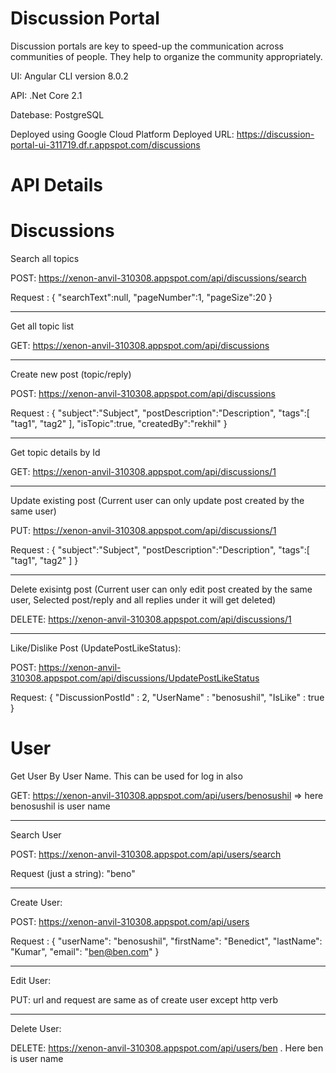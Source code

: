 # Discussion Portal
Discussion portals are key to speed-up the communication across communities of people. They help to organize the community appropriately.

UI: Angular CLI version 8.0.2

API: .Net Core 2.1

Datebase: PostgreSQL 

Deployed using Google Cloud Platform
Deployed URL: https://discussion-portal-ui-311719.df.r.appspot.com/discussions


# API Details 

# Discussions

Search all topics

POST: https://xenon-anvil-310308.appspot.com/api/discussions/search

Request :
{
   "searchText":null,
   "pageNumber":1,
   "pageSize":20
}

---------------------------------------------------------------------------------------------------------------------

Get all topic list

GET: https://xenon-anvil-310308.appspot.com/api/discussions

---------------------------------------------------------------------------------------------------------------------

Create new post (topic/reply)

POST: https://xenon-anvil-310308.appspot.com/api/discussions

Request :
{
   "subject":"Subject",
   "postDescription":"Description",
   "tags":[
      "tag1",
      "tag2"
   ],
   "isTopic":true,
   "createdBy":"rekhil"
}

---------------------------------------------------------------------------------------------------------------------

Get topic details by Id

GET: https://xenon-anvil-310308.appspot.com/api/discussions/1

---------------------------------------------------------------------------------------------------------------------

Update existing post (Current user can only update post created by the same user)

PUT: https://xenon-anvil-310308.appspot.com/api/discussions/1

Request :
{
   "subject":"Subject",
   "postDescription":"Description",
   "tags":[
      "tag1",
      "tag2"
   ]
}

---------------------------------------------------------------------------------------------------------------------

Delete exisintg post (Current user can only edit post created by the same user, Selected post/reply and all replies under it will get deleted)

DELETE: https://xenon-anvil-310308.appspot.com/api/discussions/1

---------------------------------------------------------------------------------------------------------------------

Like/Dislike Post (UpdatePostLikeStatus):

POST: https://xenon-anvil-310308.appspot.com/api/discussions/UpdatePostLikeStatus

Request:
{
    "DiscussionPostId" : 2,
    "UserName" : "benosushil",
    "IsLike" : true
}

# User

Get User By User Name. This can be used for log in also

GET: https://xenon-anvil-310308.appspot.com/api/users/benosushil => here benosushil is user name

---------------------------------------------------------------------------------------------------------------------

Search User 

POST: https://xenon-anvil-310308.appspot.com/api/users/search

Request (just a string): "beno"

---------------------------------------------------------------------------------------------------------------------

Create User: 

POST: https://xenon-anvil-310308.appspot.com/api/users

Request : 
{
    "userName": "benosushil",
    "firstName": "Benedict",
    "lastName": "Kumar",
    "email": "ben@ben.com"
}

---------------------------------------------------------------------------------------------------------------------

Edit User:

PUT: url and request are same as of create user except http verb

---------------------------------------------------------------------------------------------------------------------

Delete User: 

DELETE: https://xenon-anvil-310308.appspot.com/api/users/ben . Here ben is user name


